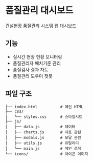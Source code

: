 # 품질관리 대시보드

건설현장 품질관리 시스템 웹 대시보드

## 기능
- 실시간 현장 현황 모니터링
- 품질관리자 배치기준 관리
- 품질검사 결과 차트
- 품질관리 도우미 챗봇

## 파일 구조
```
├── index.html          # 메인 HTML
├── css/
│   └── styles.css      # 스타일시트
├── js/
│   ├── data.js         # 데이터
│   ├── charts.js       # 차트 관련
│   ├── modals.js       # 모달 관련
│   ├── utils.js        # 유틸리티
│   └── main.js         # 메인 로직
└── icons/              # 아이콘 이미지
```